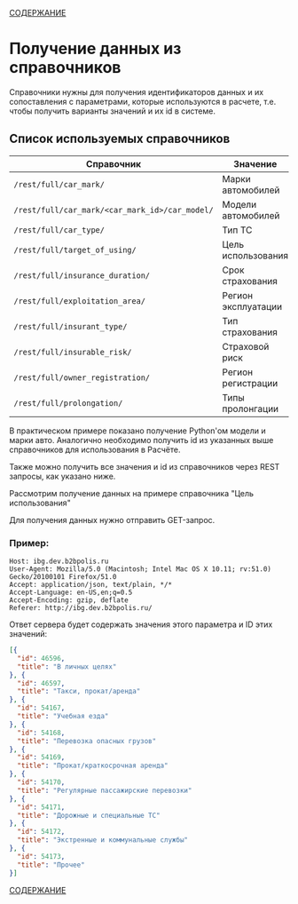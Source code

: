 [СОДЕРЖАНИЕ](README.md)

# Получение данных из справочников

Справочники нужны для получения идентификаторов данных и их сопоставления с параметрами, которые используются в расчете, т.е. чтобы получить варианты значений и их id в системе.

## Список используемых справочников

Справочник                                                                          | Значение
----------------------------------------------------------------------------------- | -----------------------
`/rest/full/car_mark/`                                                              | Марки автомобилей
`/rest/full/car_mark/<car_mark_id>/car_model/`                                      | Модели автомобилей
`/rest/full/car_type/`                                                              | Тип ТС
`/rest/full/target_of_using/`                                                       | Цель использования
`/rest/full/insurance_duration/`                                                    | Срок страхования
`/rest/full/exploitation_area/`                                                     | Регион эксплуатации
`/rest/full/insurant_type/`                                                         | Тип страхования
`/rest/full/insurable_risk/`                                                        | Страховой риск
`/rest/full/owner_registration/`                                                    | Регион регистрации
`/rest/full/prolongation/`                                                          | Типы пролонгации

В практическом примере показано получение Python'ом модели и марки авто. Аналогично необходимо получить id из указанных выше справочников для использования в Расчёте.

Также можно получить все значения и id из справочников через REST запросы, как указано ниже.

Рассмотрим получение данных на примере справочника "Цель использования"

Для получения данных нужно отправить GET-запрос.

### Пример:

```HTTP
Host: ibg.dev.b2bpolis.ru
User-Agent: Mozilla/5.0 (Macintosh; Intel Mac OS X 10.11; rv:51.0) Gecko/20100101 Firefox/51.0
Accept: application/json, text/plain, */*
Accept-Language: en-US,en;q=0.5
Accept-Encoding: gzip, deflate
Referer: http://ibg.dev.b2bpolis.ru/
```

Ответ сервера будет содержать значения этого параметра и ID этих значений:

```JSON
[{
  "id": 46596,
  "title": "В личных целях"
}, {
  "id": 46597,
  "title": "Такси, прокат/аренда"
}, {
  "id": 54167,
  "title": "Учебная езда"
}, {
  "id": 54168,
  "title": "Перевозка опасных грузов"
}, {
  "id": 54169,
  "title": "Прокат/краткосрочная аренда"
}, {
  "id": 54170,
  "title": "Регулярные пассажирские перевозки"
}, {
  "id": 54171,
  "title": "Дорожные и специальные ТС"
}, {
  "id": 54172,
  "title": "Экстренные и коммунальные службы"
}, {
  "id": 54173,
  "title": "Прочее"
}]
```

[СОДЕРЖАНИЕ](README.md)
